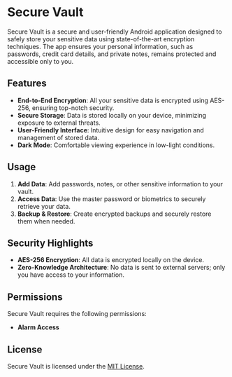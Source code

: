 # Secure Vault

Secure Vault is a secure and user-friendly Android application designed to safely store your sensitive data using state-of-the-art encryption techniques. The app ensures your personal information, such as passwords, credit card details, and private notes, remains protected and accessible only to you.

## Features

- **End-to-End Encryption**: All your sensitive data is encrypted using AES-256, ensuring top-notch security.
- **Secure Storage**: Data is stored locally on your device, minimizing exposure to external threats.
- **User-Friendly Interface**: Intuitive design for easy navigation and management of stored data.
- **Dark Mode**: Comfortable viewing experience in low-light conditions.

## Usage

1. **Add Data**: Add passwords, notes, or other sensitive information to your vault.
2. **Access Data**: Use the master password or biometrics to securely retrieve your data.
3. **Backup & Restore**: Create encrypted backups and securely restore them when needed.

## Security Highlights

- **AES-256 Encryption**: All data is encrypted locally on the device.
- **Zero-Knowledge Architecture**: No data is sent to external servers; only you have access to your information.

## Permissions

Secure Vault requires the following permissions:

- **Alarm Access**

## License

Secure Vault is licensed under the [MIT License](LICENSE).


